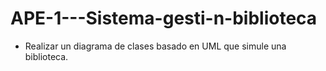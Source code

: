 # APE-1---Sistema-gesti-n-biblioteca
- Realizar un diagrama de clases basado en UML que simule una biblioteca.
